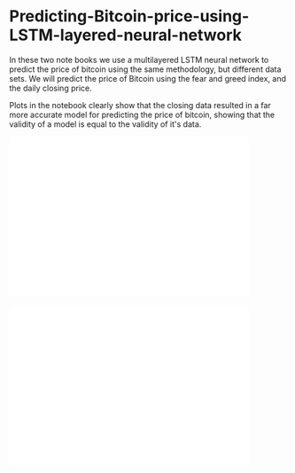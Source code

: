 # Predicting-Bitcoin-price-using-LSTM-layered-neural-network

In these two note books we use a multilayered LSTM neural network to predict the price of bitcoin using the same methodology, but different data sets. We will predict the price of Bitcoin using the fear and greed index, and the daily closing price. 

Plots in the notebook clearly show that the closing data resulted in a far more accurate model for predicting the price of bitcoin, showing that the validity of a model is equal to the validity of it's data.



![image](/plot_FNG.png)

![image2](/plot_closing.png)
